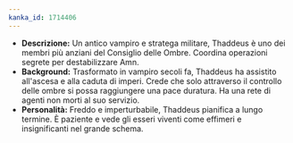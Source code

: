 ```yaml
---
kanka_id: 1714406
---
```


* **Descrizione:** Un antico vampiro e stratega
  militare, Thaddeus è uno dei membri più anziani del Consiglio delle
  Ombre. Coordina operazioni segrete per destabilizzare Amn.
* **Background:**
  Trasformato in vampiro secoli fa, Thaddeus ha assistito all'ascesa e
  alla caduta di imperi. Crede che solo attraverso il controllo delle
  ombre si possa raggiungere una pace duratura. Ha una rete di agenti non
  morti al suo servizio.
* **Personalità:**
  Freddo e imperturbabile, Thaddeus pianifica a lungo termine. È paziente e
  vede gli esseri viventi come effimeri e insignificanti nel grande
  schema.
